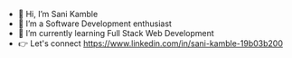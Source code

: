 - 👋 Hi, I’m Sani Kamble
- 👀 I’m a Software Development enthusiast
- 🌱 I’m currently learning Full Stack Web Development
- 👉 Let's connect https://www.linkedin.com/in/sani-kamble-19b03b200


<!---
hey-saniraj/hey-saniraj is a ✨ special ✨ repository because its `README.md` (this file) appears on your GitHub profile.
You can click the Preview link to take a look at your changes.
--->
